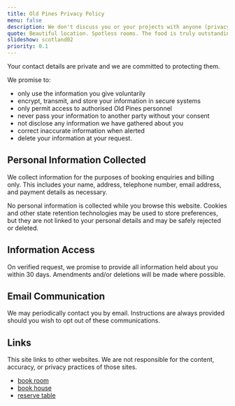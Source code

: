 ```yaml
---
title: Old Pines Privacy Policy
menu: false
description: We don't discuss you or your projects with anyone (privacy policy and GDPR).
quote: Beautiful location. Spotless rooms. The food is truly outstanding.
slideshow: scotland02
priority: 0.1
---
```


Your contact details are private and we are committed to protecting them.

We promise to:

* only use the information you give voluntarily
* encrypt, transmit, and store your information in secure systems
* only permit access to authorised Old Pines personnel
* never pass your information to another party without your consent
* not disclose any information we have gathered about you
* correct inaccurate information when alerted
* delete your information at your request.


## Personal Information Collected

We collect information for the purposes of booking enquiries and billing only. This includes your name, address, telephone number, email address, and payment details as necessary.

No personal information is collected while you browse this website. Cookies and other state retention technologies may be used to store preferences, but they are not linked to your personal details and may be safely rejected or deleted.


## Information Access

On verified request, we promise to provide all information held about you within 30 days. Amendments and/or deletions will be made where possible.


## Email Communication

We may periodically contact you by email. Instructions are always provided should you wish to opt out of these communications.


## Links

This site links to other websites. We are not responsible for the content, accuracy, or privacy practices of those sites.


<ul class="flexcenter">
  <li><a href="--ROOT--rooms/booking/" class="button">book room</a></li>
  <li><a href="--ROOT--5-bed-self-catering-house/booking/" class="button">book house</a></li>
  <li><a href="--ROOT--restaurant/reserve-table/" class="button">reserve table</a></li>
</ul>
